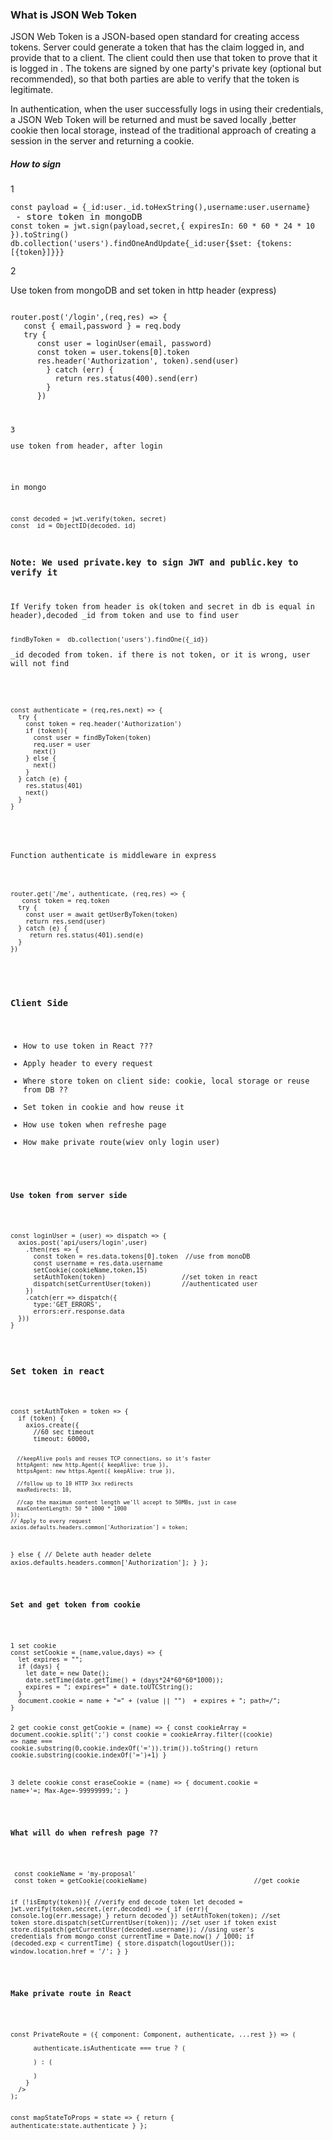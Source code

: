 
<h3>What is JSON Web Token</h3>
<p>JSON Web Token is a JSON-based open standard for creating access tokens. Server could generate a token that has the claim logged in, and provide that to a client. The client could then use that token to prove that it is logged in . The tokens are signed by one party's private key (optional but recommended), so that both parties are able to verify that the token is legitimate.</p>
<p>In authentication, when the user successfully logs in using their credentials, a JSON Web Token will be returned and must be saved locally ,better cookie then local storage, instead of the traditional approach of creating a session in the server and returning a cookie.</p>

<h5>How to sign</h5>
1
<pre>
<code>const payload = {_id:user._id.toHexString(),username:user.username}</code><span> - store token in mongoDB</span> 
<code>const token = jwt.sign(payload,secret,{ expiresIn: 60 * 60 * 24 * 10 }).toString()</code>
<code>db.collection('users').findOneAndUpdate{_id:user{$set: {tokens:[{token}]}}}</code>
</pre>
2
<p>Use token from mongoDB and set token in http header (express)</p>
<code>
router.post('/login',(req,res) => {
   const { email,password } = req.body    
   try {    
      const user = loginUser(email, password)                    
      const token = user.tokens[0].token
      res.header('Authorization', token).send(user)
        } catch (err) {
          return res.status(400).send(err)
        }
      })
      </p>             
3
<p>use token from header, after login</p>

<p>in mongo</p>
<pre>
<code>const decoded = jwt.verify(token, secret)</code>
<code>const _id = ObjectID(decoded._id)</code>
</pre>
<h3>Note: We used private.key to sign JWT and public.key to verify it</h3>
<p>If Verify token from header is ok(token and secret in db is equal in header),decoded _id from token and use to find user</p>
<code>findByToken =  db.collection('users').findOne({_id})</code>
<p>_id decoded from token. if there is not token, or it is wrong, user will not find</p>


<pre>
<code>
const authenticate = (req,res,next) => {
  try {
    const token = req.header('Authorization')
    if (token){
      const user = findByToken(token)
      req.user = user
      next()
    } else {
      next()
    }
  } catch (e) {
    res.status(401)
    next()
  }
}
</code>
</pre>

<p>Function authenticate is middleware in express</p>
<pre>
<code>
router.get('/me', authenticate, (req,res) => {
   const token = req.token
  try {
    const user = await getUserByToken(token)
    return res.send(user)
  } catch (e) {
     return res.status(401).send(e)
  }
})
</code>
</pre>
  
<h3>Client Side</h3>
<ul>
<li>How to use token in React ???</li>
<li>Apply header to every request</li>
<li>Where store token on client side: cookie, local storage or reuse from DB ??</li>
<li>Set token in cookie and how reuse it</li>
<li>How use token when refreshe page</li>
<li>How make private route(wiev only login user)</li>
</ul>   

<h4>Use token from server side</h4>
<pre>
<code>
const loginUser = (user) => dispatch => {
  axios.post('api/users/login',user)
    .then(res => {
      const token = res.data.tokens[0].token  //use from monoDB
      const username = res.data.username
      setCookie(cookieName,token,15)
      setAuthToken(token)                    //set token in react
      dispatch(setCurrentUser(token))        //authenticated user
    })
    .catch(err => dispatch({
      type:'GET_ERRORS',
      errors:err.response.data
  }))
}
</code>
</pre>
<h3>Set token in react</h3>
<pre>
<code>
const setAuthToken = token => {
  if (token) {
    axios.create({
      //60 sec timeout
      timeout: 60000,

      //keepAlive pools and reuses TCP connections, so it's faster
      httpAgent: new http.Agent({ keepAlive: true }),
      httpsAgent: new https.Agent({ keepAlive: true }),

      //follow up to 10 HTTP 3xx redirects
      maxRedirects: 10,

      //cap the maximum content length we'll accept to 50MBs, just in case
      maxContentLength: 50 * 1000 * 1000
    });
    // Apply to every request
    axios.defaults.headers.common['Authorization'] = token;
  } else {
    // Delete auth header
    delete axios.defaults.headers.common['Authorization'];
  }
};
</code>
</pre>

<h4>Set and get token from cookie</h4>
<pre>
<code>
1 set cookie
const setCookie = (name,value,days) => {
  let expires = "";
  if (days) {
    let date = new Date();
    date.setTime(date.getTime() + (days*24*60*60*1000));
    expires = "; expires=" + date.toUTCString();
  }
  document.cookie = name + "=" + (value || "")  + expires + "; path=/";
}

2 get cookie
const getCookie = (name) => {
  const cookieArray = document.cookie.split(';')
  const cookie = cookieArray.filter((cookie) => name === cookie.substring(0,cookie.indexOf('=')).trim()).toString()
  return cookie.substring(cookie.indexOf('=')+1)
}

3 delete cookie
const eraseCookie = (name) => {
  document.cookie = name+'=; Max-Age=-99999999;';
}
</code>
</pre>
 
<h4>What will do when refresh page ??</h4> 
<pre>
<code>
 const cookieName = 'my-proposal'                                
 const token = getCookie(cookieName)                            //get cookie

   if (!isEmpty(token)){                                        //verify end decode token
      let decoded = jwt.verify(token,secret,(err,decoded) => {
        if (err){
          console.log(err.message)
        }
        return decoded
      })
      setAuthToken(token); //set token
      store.dispatch(setCurrentUser(token));                    //set user if token exist
      store.dispatch(getCurrentUser(decoded.username));         //using user's credentials from mongo
      const currentTime = Date.now() / 1000;
      if (decoded.exp < currentTime) {
        store.dispatch(logoutUser());
        window.location.href = '/';
      }
    }
</code>
</pre>

<h4>Make private route in React</h4>
<pre>
<code>
const PrivateRoute = ({ component: Component, authenticate, ...rest }) => (
  <Route
    {...rest}
    render={props =>
      authenticate.isAuthenticate === true ? (
        <Component {...props} />
      ) : (
        <Redirect to="/" />
      )
    }
  />
);

const mapStateToProps = state => {
  return {
    authenticate:state.authenticate
  }
};
</code>
</pre>
